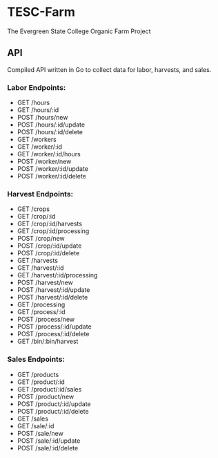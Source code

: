 # TESC-Farm
The Evergreen State College Organic Farm Project

## API
Compiled API written in Go to collect data for labor, harvests, and sales.

### Labor Endpoints:
- GET  /hours
- GET  /hours/:id
- POST /hours/new
- POST /hours/:id/update
- POST /hours/:id/delete
- GET  /workers
- GET  /worker/:id
- GET  /worker/:id/hours
- POST /worker/new
- POST /worker/:id/update
- POST /worker/:id/delete

### Harvest Endpoints:
- GET  /crops
- GET  /crop/:id
- GET  /crop/:id/harvests
- GET  /crop/:id/processing
- POST /crop/new
- POST /crop/:id/update
- POST /crop/:id/delete
- GET  /harvests
- GET  /harvest/:id
- GET  /harvest/:id/processing
- POST /harvest/new
- POST /harvest/:id/update
- POST /harvest/:id/delete
- GET  /processing
- GET  /process/:id
- POST /process/new
- POST /process/:id/update
- POST /process/:id/delete
- GET  /bin/:bin/harvest

### Sales Endpoints:
- GET  /products
- GET  /product/:id
- GET  /product/:id/sales
- POST /product/new
- POST /product/:id/update
- POST /product/:id/delete
- GET  /sales
- GET  /sale/:id
- POST /sale/new
- POST /sale/:id/update
- POST /sale/:id/delete
